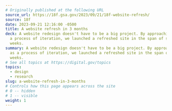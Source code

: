 ```yaml
---
# Originally published at the following URL
source_url: https://18f.gsa.gov/2023/09/21/18f-website-refresh/
source: 18f
date: 2023-09-21 12:16:00 -0500
title: A website refresh in 3 months
deck: A website redesign doesn't have to be a big project. By approaching it as
  a process of iteration, we launched a refreshed site in the span of several
  weeks.
summary: A website redesign doesn't have to be a big project. By approaching it
  as a process of iteration, we launched a refreshed site in the span of several
  weeks.
# See all topics at https://digital.gov/topics
topics:
  - design
  - research
slug: a-website-refresh-in-3-months
# Controls how this page appears across the site
# 0 -- hidden
# 1 -- visible
weight: 1
---
```

